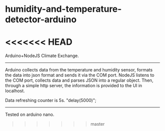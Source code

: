 # humidity-and-temperature-detector-arduino
<<<<<<< HEAD
=======

Arduino+NodeJS Climate Exchange.

---

Arduino collects data from the temperature and humidity sensor, formats the data into json format and sends it via the COM port. NodeJS listens to the COM port, collects data and parses JSON into a regular object. Then, through a simple http server, the information is provided to the UI in localhost.

Data refreshing counter is 5s. "delay(5000)";

---

Tested on arduino nano.
>>>>>>> master
